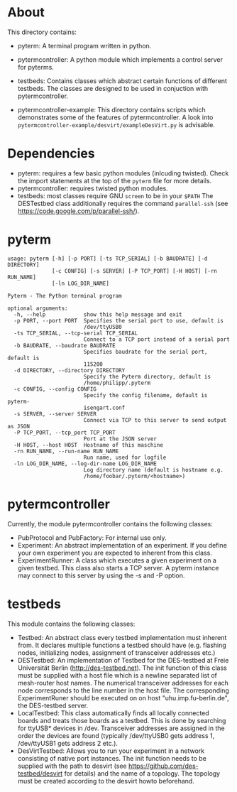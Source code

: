 # About
This directory contains:

* pyterm: A terminal program written in python.

* pytermcontroller: A python module which implements a control server for
pyterms.

* testbeds: Contains classes which abstract certain functions of different
testbeds. The classes are designed to be used in conjuction with
pytermcontroller.

* pytermcontroller-example: This directory contains scripts which
demonstrates some of the features of pytermcontroller. A look into
```pytermcontroller-example/desvirt/exampleDesVirt.py``` is advisable.

# Dependencies

* pyterm: requires a few basic python modules (inlcuding twisted). 
Check the import statements at the top of the ```pyterm``` file for more 
details. 
* pytermcontroller: requires twisted python modules.
* testbeds: most classes require GNU ```screen``` to be in your ```$PATH``` 
The DESTestbed class additionally requires the command ```parallel-ssh```
(see https://code.google.com/p/parallel-ssh/).

# pyterm

```
usage: pyterm [-h] [-p PORT] [-ts TCP_SERIAL] [-b BAUDRATE] [-d DIRECTORY]
              [-c CONFIG] [-s SERVER] [-P TCP_PORT] [-H HOST] [-rn RUN_NAME]
              [-ln LOG_DIR_NAME]

Pyterm - The Python terminal program

optional arguments:
  -h, --help            show this help message and exit
  -p PORT, --port PORT  Specifies the serial port to use, default is
                        /dev/ttyUSB0
  -ts TCP_SERIAL, --tcp-serial TCP_SERIAL
                        Connect to a TCP port instead of a serial port
  -b BAUDRATE, --baudrate BAUDRATE
                        Specifies baudrate for the serial port, default is
                        115200
  -d DIRECTORY, --directory DIRECTORY
                        Specify the Pyterm directory, default is
                        /home/philipp/.pyterm
  -c CONFIG, --config CONFIG
                        Specify the config filename, default is pyterm-
                        isengart.conf
  -s SERVER, --server SERVER
                        Connect via TCP to this server to send output as JSON
  -P TCP_PORT, --tcp_port TCP_PORT
                        Port at the JSON server
  -H HOST, --host HOST  Hostname of this maschine
  -rn RUN_NAME, --run-name RUN_NAME
                        Run name, used for logfile
  -ln LOG_DIR_NAME, --log-dir-name LOG_DIR_NAME
                        Log directory name (default is hostname e.g.
                        /home/foobar/.pyterm/<hostname>)
```


# pytermcontroller

Currently, the module pytermcontroller contains the following classes:

* PubProtocol and PubFactory: For internal use only.
* Experiment: An abstract implementation of an experiment. If you define your own
experiment you are expected to inherent from this class.
* ExperimentRunner: A class which executes a given experiment on a given testbed.
This class also starts a TCP server. A pyterm instance may connect to this server
by using the -s and -P option.

# testbeds

This module contains the following classes:
* Testbed: An abstract class every testbed implementation must inherent from.
It declares multiple functions a testbed should have (e.g. flashing nodes,
initializing nodes, assignment of transceiver addresses etc.)
* DESTestbed: An implementation of Testbed for the DES-testbed at Freie
Universität Berlin (http://des-testbed.net). The init function of this class 
must be supplied with a host file which is a newline separated list of mesh-router 
host names. The numerical transceiver addresses for each node corresponds to 
the line number in the host file. The corresponding ExperimentRuner should 
be executed on on host "uhu.imp.fu-berlin.de", the DES-testbed server. 
* LocalTestbed: This class automatically finds all locally connected boards and
treats those boards as a testbed. This is done by searching for ttyUSB\* devices
in /dev. Transceiver addresses are assigned in the order the devices are found
(typically /dev/ttyUSB0 gets address 1, /dev/ttyUSB1 gets address 2 etc.).
* DesVirtTestbed: Allows you to run your experiment in a network consisting of
native port instances. The init function needs to be supplied with the path to
 desvirt (see https://github.com/des-testbed/desvirt for details) and the name
 of a topology. The topology must be created according to the desvirt howto
 beforehand.
